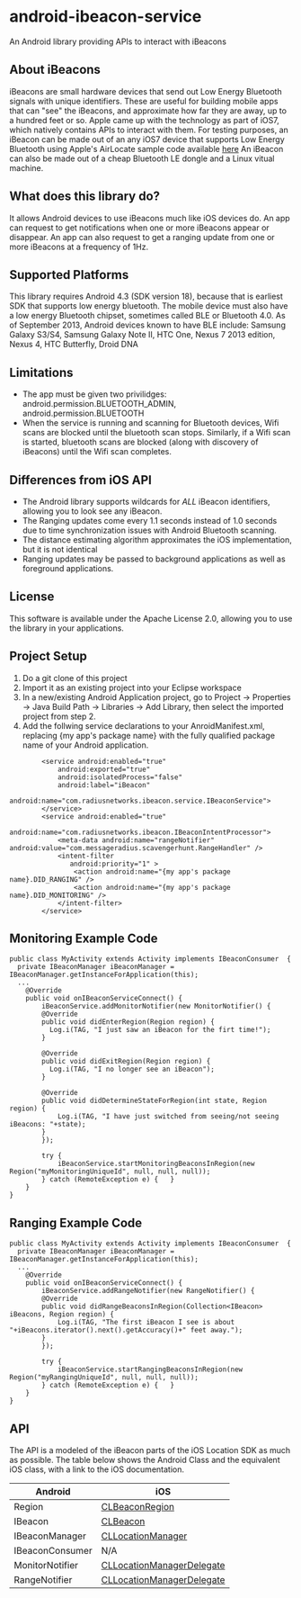 android-ibeacon-service
=======================

An Android library providing APIs to interact with iBeacons


## About iBeacons

iBeacons are small hardware devices that send out Low Energy Bluetooth signals with unique identifiers.
These are useful for building mobile apps that can "see" the iBeacons, and approximate how far they are away, 
up to a hundred feet or so.
Apple came up with the technology as part of iOS7, which natively contains APIs to interact with them. 
For testing purposes, an iBeacon can be made out of an any iOS7 device that supports Low Energy Bluetooth using
Apple's AirLocate sample code available [here](https://developer.apple.com/downloads/index.action?name=WWDC%202013#)
An iBeacon can also be made out of a cheap Bluetooth LE dongle and a Linux vitual machine.

## What does this library do?

It allows Android devices to use iBeacons much like iOS devices do.  An app can request to get notifications when one
or more iBeacons appear or disappear.  An app can also request to get a ranging update from one or more iBeacons
at a frequency of 1Hz.

## Supported Platforms

This library requires Android 4.3 (SDK version 18), because that is earliest SDK that supports low energy bluetooth.
The mobile device must also have a low energy Bluetooth chipset, sometimes called BLE or Bluetooth 4.0.
As of September 2013, Android devices known to have BLE include: Samsung Galaxy S3/S4, Samsung Galaxy Note II, HTC One, Nexus 7 2013 edition, Nexus 4, HTC Butterfly, Droid DNA

## Limitations

* The app must be given two privilidges: android.permission.BLUETOOTH_ADMIN, android.permission.BLUETOOTH
* When the service is running and scanning for Bluetooth devices, Wifi scans are blocked until the bluetooth scan stops.  Similarly, if a Wifi scan is started, bluetooth scans are blocked (along with discovery of iBeacons) until the Wifi scan completes.

## Differences from iOS API

* The Android library supports wildcards for *ALL* iBeacon identifiers, allowing you to look see any iBeacon.
* The Ranging updates come every 1.1 seconds instead of 1.0 seconds due to time synchronization issues with Android Bluetooth scanning.
* The distance estimating algorithm approximates the iOS implementation, but it is not identical
* Ranging updates may be passed to background applications as well as foreground applications.

## License

This software is available under the Apache License 2.0, allowing you to use the library in your applications.

## Project Setup

1. Do a git clone of this project
2. Import it as an existing project into your Eclipse workspace
3. In a new/existing Android Application project, go to Project -> Properties -> Java Build Path -> Libraries -> Add Library, then select the imported project from step 2.
4. Add the follwing service declarations to your AnroidManifest.xml, replacing {my app's package name} with the fully qualified package name of your Android application.

```
		<service android:enabled="true"
         	android:exported="true"
         	android:isolatedProcess="false"
         	android:label="iBeacon"
         	android:name="com.radiusnetworks.ibeacon.service.IBeaconService">
		</service>    
		<service android:enabled="true" 
         	android:name="com.radiusnetworks.ibeacon.IBeaconIntentProcessor">
			<meta-data android:name="rangeNotifier" android:value="com.messageradius.scavengerhunt.RangeHandler" />
			<intent-filter 
               android:priority="1" >
				<action android:name="{my app's package name}.DID_RANGING" />
				<action android:name="{my app's package name}.DID_MONITORING" />
			</intent-filter>
		</service>  
```


## Monitoring Example Code

```
public class MyActivity extends Activity implements IBeaconConsumer  {
  private IBeaconManager iBeaconManager = IBeaconManager.getInstanceForApplication(this);
  ...
	@Override
	public void onIBeaconServiceConnect() {
		iBeaconService.addMonitorNotifier(new MonitorNotifier() {
      	@Override
      	public void didEnterRegion(Region region) {
  	  	  Log.i(TAG, "I just saw an iBeacon for the firt time!");		
      	}

      	@Override
      	public void didExitRegion(Region region) {
          Log.i(TAG, "I no longer see an iBeacon");
      	}

      	@Override
      	public void didDetermineStateForRegion(int state, Region region) {
      		Log.i(TAG, "I have just switched from seeing/not seeing iBeacons: "+state);		
      	}
		});
		
		try {
			iBeaconService.startMonitoringBeaconsInRegion(new Region("myMonitoringUniqueId", null, null, null));
		} catch (RemoteException e) {	}
	}
}

```


## Ranging Example Code

```
public class MyActivity extends Activity implements IBeaconConsumer  {
  private IBeaconManager iBeaconManager = IBeaconManager.getInstanceForApplication(this);
  ...
	@Override
	public void onIBeaconServiceConnect() {
		iBeaconService.addRangeNotifier(new RangeNotifier() {
      	@Override 
      	public void didRangeBeaconsInRegion(Collection<IBeacon> iBeacons, Region region) {
      		Log.i(TAG, "The first iBeacon I see is about "+iBeacons.iterator().next().getAccuracy()+" feet away.");		
      	}
		});
		
		try {
			iBeaconService.startRangingBeaconsInRegion(new Region("myRangingUniqueId", null, null, null));
		} catch (RemoteException e) {	}
	}
}

```

## API

The API is a modeled of the iBeacon parts of the iOS Location SDK as much as possible.  The table below shows the Android Class and the equivalent iOS class, with a link to the iOS documentation.

Android | iOS 
------- | --- 
Region  | [CLBeaconRegion](https://developer.apple.com/library/ios/documentation/CoreLocation/Reference/CLBeaconRegion_class/Reference/Reference.html)
IBeacon | [CLBeacon](https://developer.apple.com/library/ios/documentation/CoreLocation/Reference/CLBeacon_class/Reference/Reference.html)
IBeaconManager | [CLLocationManager](https://developer.apple.com/library/ios/documentation/CoreLocation/Reference/CLLocationManager_Class/CLLocationManager/CLLocationManager.html)
IBeaconConsumer | N/A 
MonitorNotifier | [CLLocationManagerDelegate](https://developer.apple.com/library/ios/documentation/CoreLocation/Reference/CLLocationManagerDelegate_Protocol/CLLocationManagerDelegate/CLLocationManagerDelegate.html)
RangeNotifier | [CLLocationManagerDelegate](https://developer.apple.com/library/ios/documentation/CoreLocation/Reference/CLLocationManagerDelegate_Protocol/CLLocationManagerDelegate/CLLocationManagerDelegate.html)

